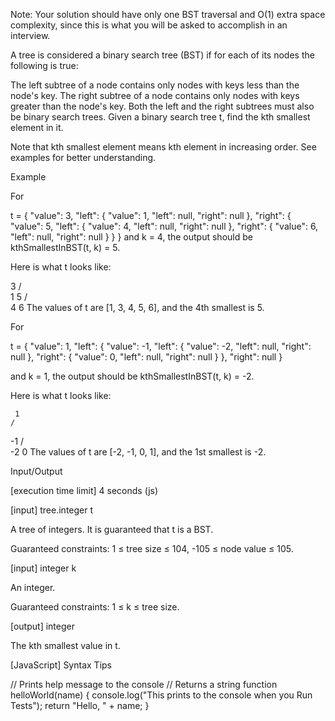 Note: Your solution should have only one BST traversal and O(1) extra space complexity, since this is what you will be asked to accomplish in an interview.

A tree is considered a binary search tree (BST) if for each of its nodes the following is true:

The left subtree of a node contains only nodes with keys less than the node's key.
The right subtree of a node contains only nodes with keys greater than the node's key.
Both the left and the right subtrees must also be binary search trees.
Given a binary search tree t, find the kth smallest element in it.

Note that kth smallest element means kth element in increasing order. See examples for better understanding.

Example

For

t = {
"value": 3,
"left": {
"value": 1,
"left": null,
"right": null
},
"right": {
"value": 5,
"left": {
"value": 4,
"left": null,
"right": null
},
"right": {
"value": 6,
"left": null,
"right": null
}
}
}
and k = 4, the output should be
kthSmallestInBST(t, k) = 5.

Here is what t looks like:

3
/ \
1 5
/ \
 4 6
The values of t are [1, 3, 4, 5, 6], and the 4th smallest is 5.

For

t = {
"value": 1,
"left": {
"value": -1,
"left": {
"value": -2,
"left": null,
"right": null
},
"right": {
"value": 0,
"left": null,
"right": null
}
},
"right": null
}

and k = 1, the output should be
kthSmallestInBST(t, k) = -2.

Here is what t looks like:

     1
    /

-1
/ \
-2 0
The values of t are [-2, -1, 0, 1], and the 1st smallest is -2.

Input/Output

[execution time limit] 4 seconds (js)

[input] tree.integer t

A tree of integers. It is guaranteed that t is a BST.

Guaranteed constraints:
1 ≤ tree size ≤ 104,
-105 ≤ node value ≤ 105.

[input] integer k

An integer.

Guaranteed constraints:
1 ≤ k ≤ tree size.

[output] integer

The kth smallest value in t.

[JavaScript] Syntax Tips

// Prints help message to the console
// Returns a string
function helloWorld(name) {
console.log("This prints to the console when you Run Tests");
return "Hello, " + name;
}
